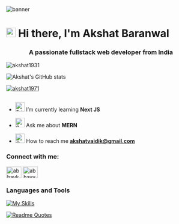

<img src='https://user-images.githubusercontent.com/10498744/210012254-234538ff-d198-48aa-8964-37e6fd45d227.gif' alt="banner"></img>


<h1> <img src="https://raw.githubusercontent.com/Tarikul-Islam-Anik/Animated-Fluent-Emojis/master/Emojis/Hand%20gestures/Waving%20Hand.png" alt="Waving Hand" width="25" height="25" /> Hi there, I'm Akshat Baranwal</h1>
<h3 align="center">A passionate fullstack web developer from India</h3>



<p align="left"> <img src="https://komarev.com/ghpvc/?username=ak8057&label=Profile%20views&color=0e75b6&style=flat" alt="akshat1931" /> </p>

![Akshat's GitHub stats](https://github-readme-stats.vercel.app/api?username=akshat1931&show_icons=true&bg_color=00000000)

<p align="left"> <a href="https://github.com/ryo-ma/github-profile-trophy"><img src="https://github-profile-trophy.vercel.app/?username=akshat1931" alt="akshat1971" /></a> </p>



<p align="left"> <a href="https://twitter.com/" target="blank"><img src="https://img.shields.io/twitter/follow/?logo=twitter&style=for-the-badge" alt="" /></a> </p>

- <img src="https://raw.githubusercontent.com/Tarikul-Islam-Anik/Animated-Fluent-Emojis/master/Emojis/Symbols/Triangular%20Flag.png" alt="Triangular Flag" width="25" height="25" /> I’m currently learning **Next JS**

- <img src="https://raw.githubusercontent.com/Tarikul-Islam-Anik/Animated-Fluent-Emojis/master/Emojis/Smilies/Smirking%20Face.png" alt="Smirking Face" width="25" height="25" /> Ask me about **MERN**

- <img src="https://raw.githubusercontent.com/Tarikul-Islam-Anik/Animated-Fluent-Emojis/master/Emojis/Objects/Open%20Mailbox%20with%20Lowered%20Flag.png" alt="Open Mailbox with Lowered Flag" width="25" height="25" /> How to reach me **akshatvaidik@gmail.com**



<h3 align="left">Connect with me:</h3>
<p align="left">
<a href="https://www.linkedin.com/in/akshat-baranwal-921899286/" target="blank"><img align="center" src="https://raw.githubusercontent.com/rahuldkjain/github-profile-readme-generator/master/src/images/icons/Social/linked-in-alt.svg" alt="abhaykr02" height="30" width="40" /></a>
<a href="https://leetcode.com/u/akshatb04/" target="blank"><img align="center" src="https://raw.githubusercontent.com/rahuldkjain/github-profile-readme-generator/master/src/images/icons/Social/leet-code.svg" alt="abhayyk" height="30" width="40" /></a>
</p>
<h3>Languages and Tools</h3>



[![My Skills](https://skillicons.dev/icons?i=js,html,css,bootstrap,c,cpp,discord,eclipse,express,figma,git,github,java,mongodb,mysql,nextjs,nodejs,npm,postman,py,react,tailwind,ubuntu,vite,linux,vscode)](https://skillicons.dev)


[![Readme Quotes](https://quotes-github-readme.vercel.app/api?type=horizontal&theme=dark)](https://github.com/piyushsuthar/github-readme-quotes)

